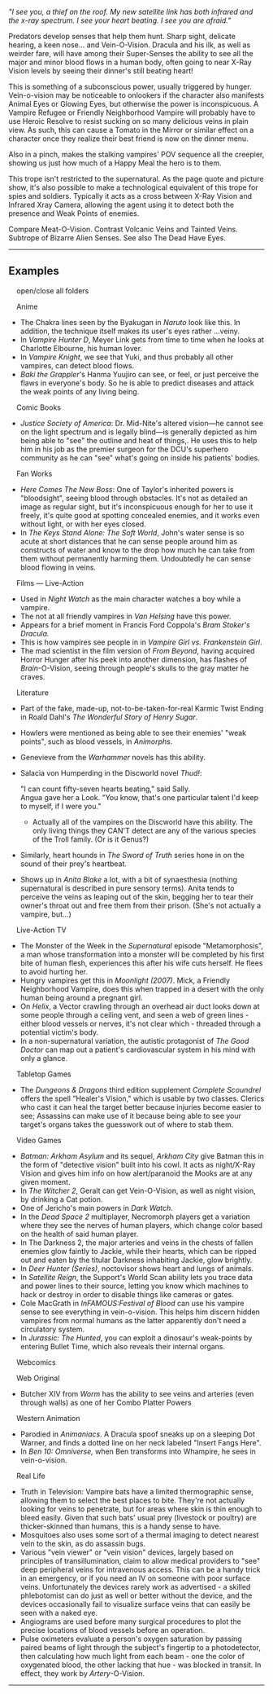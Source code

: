 _"I see you, a thief on the roof. My new satellite link has both infrared and the x-ray spectrum. I see your heart beating. I see you are afraid."_

Predators develop senses that help them hunt. Sharp sight, delicate hearing, a keen nose... and Vein-O-Vision. Dracula and his ilk, as well as weirder fare, will have among their Super-Senses the ability to see all the major and minor blood flows in a human body, often going to near X-Ray Vision levels by seeing their dinner's still beating heart!

This is something of a subconscious power, usually triggered by hunger. Vein-o-vision may be noticeable to onlookers if the character also manifests Animal Eyes or Glowing Eyes, but otherwise the power is inconspicuous. A Vampire Refugee or Friendly Neighborhood Vampire will probably have to use Heroic Resolve to resist sucking on so many delicious veins in plain view. As such, this can cause a Tomato in the Mirror or similar effect on a character once they realize their best friend is now on the dinner menu.

Also in a pinch, makes the stalking vampires' POV sequence all the creepier, showing us just how much of a Happy Meal the hero is to them.

This trope isn't restricted to the supernatural. As the page quote and picture show, it's also possible to make a technological equivalent of this trope for spies and soldiers. Typically it acts as a cross between X-Ray Vision and Infrared Xray Camera, allowing the agent using it to detect both the presence and Weak Points of enemies.

Compare Meat-O-Vision. Contrast Volcanic Veins and Tainted Veins. Subtrope of Bizarre Alien Senses. See also The Dead Have Eyes.

___

## Examples

    open/close all folders 

    Anime 

-   The Chakra lines seen by the Byakugan in _Naruto_ look like this. In addition, the technique itself makes its user's eyes rather ...veiny.
-   In _Vampire Hunter D_, Meyer Link gets from time to time when he looks at Charlotte Elbourne, his human lover.
-   In _Vampire Knight_, we see that Yuki, and thus probably all other vampires, can detect blood flows.
-   _Baki the Grappler_'s Hanma Yuujiro can see, or feel, or just perceive the flaws in everyone's body. So he is able to predict diseases and attack the weak points of any living being.

    Comic Books 

-   _Justice Society of America_: Dr. Mid-Nite's altered vision—he cannot see on the light spectrum and is legally blind—is generally depicted as him being able to "see" the outline and heat of things,. He uses this to help him in his job as the premier surgeon for the DCU's superhero community as he can "see" what's going on inside his patients' bodies.

    Fan Works 

-   _Here Comes The New Boss_: One of Taylor's inherited powers is "bloodsight", seeing blood through obstacles. It's not as detailed an image as regular sight, but it's inconspicuous enough for her to use it freely, it's quite good at spotting concealed enemies, and it works even without light, or with her eyes closed.
-   In _The Keys Stand Alone: The Soft World_, John's water sense is so acute at short distances that he can sense people around him as constructs of water and know to the drop how much he can take from them without permanently harming them. Undoubtedly he can sense blood flowing in veins.

    Films — Live-Action 

-   Used in _Night Watch_ as the main character watches a boy while a vampire.
-   The not at all friendly vampires in _Van Helsing_ have this power.
-   Appears for a brief moment in Francis Ford Coppola's _Bram Stoker's Dracula._
-   This is how vampires see people in in _Vampire Girl vs. Frankenstein Girl_.
-   The mad scientist in the film version of _From Beyond_, having acquired Horror Hunger after his peek into another dimension, has flashes of _Brain_\-O-Vision, seeing through people's skulls to the gray matter he craves.

    Literature 

-   Part of the fake, made-up, not-to-be-taken-for-real Karmic Twist Ending in Roald Dahl's _The Wonderful Story of Henry Sugar_.
-   Howlers were mentioned as being able to see their enemies' "weak points", such as blood vessels, in _Animorphs_.
-   Genevieve from the _Warhammer_ novels has this ability.
-   Salacia von Humperding in the Discworld novel _Thud!_:
    
    "I can count fifty-seven hearts beating," said Sally.  
    Angua gave her a Look. "You know, that's one particular talent I'd keep to myself, if I were you."
    
    -   Actually all of the vampires on the Discworld have this ability. The only living things they CAN'T detect are any of the various species of the Troll family. (Or is it Genus?)
-   Similarly, heart hounds in _The Sword of Truth_ series hone in on the sound of their prey's heartbeat.
-   Shows up in _Anita Blake_ a lot, with a bit of synaesthesia (nothing supernatural is described in pure sensory terms). Anita tends to perceive the veins as leaping out of the skin, begging her to tear their owner's throat out and free them from their prison. (She's not actually a vampire, but...)

    Live-Action TV 

-   The Monster of the Week in the _Supernatural_ episode "Metamorphosis", a man whose transformation into a monster will be completed by his first bite of human flesh, experiences this after his wife cuts herself. He flees to avoid hurting her.
-   Hungry vampires get this in _Moonlight (2007)_. Mick, a Friendly Neighborhood Vampire, does this when trapped in a desert with the only human being around a pregnant girl.
-   On _Helix_, a Vector crawling through an overhead air duct looks down at some people through a ceiling vent, and seen a web of green lines - either blood vessels or nerves, it's not clear which - threaded through a potential victim's body.
-   In a non-supernatural variation, the autistic protagonist of _The Good Doctor_ can map out a patient's cardiovascular system in his mind with only a glance.

    Tabletop Games 

-   The _Dungeons & Dragons_ third edition supplement _Complete Scoundrel_ offers the spell "Healer's Vision," which is usable by two classes. Clerics who cast it can heal the target better because injuries become easier to see; Assassins can make use of it because being able to see your target's organs takes the guesswork out of where to stab them.

    Video Games 

-   _Batman: Arkham Asylum_ and its sequel, _Arkham City_ give Batman this in the form of "detective vision" built into his cowl. It acts as night/X-Ray Vision and gives him info on how alert/paranoid the Mooks are at any given moment.
-   In _The Witcher 2_, Geralt can get Vein-O-Vision, as well as night vision, by drinking a Cat potion.
-   One of Jericho's main powers in _Dark Watch_.
-   In the _Dead Space 2_ multiplayer, Necromorph players get a variation where they see the nerves of human players, which change color based on the health of said human player.
-   In The Darkness 2, the major arteries and veins in the chests of fallen enemies glow faintly to Jackie, while their hearts, which can be ripped out and eaten by the titular Darkness inhabiting Jackie, glow brightly.
-   In _Deer Hunter (Series)_, noctovisor shows heart and lungs of animals.
-   In _Satellite Reign_, the Support's World Scan ability lets you trace data and power lines to their source, letting you know which machines to hack or destroy in order to disable things like cameras or gates.
-   Cole MacGrath in _InFAMOUS:Festival of Blood_ can use his vampire sense to see everything in vein-o-vision. This helps him discern hidden vampires from normal humans as the latter apparently don't need a circulatory system.
-   In _Jurassic: The Hunted_, you can exploit a dinosaur's weak-points by entering Bullet Time, which also reveals their internal organs.

    Webcomics 

    Web Original 

-   Butcher XIV from _Worm_ has the ability to see veins and arteries (even through walls) as one of her Combo Platter Powers

    Western Animation 

-   Parodied in _Animaniacs_. A Dracula spoof sneaks up on a sleeping Dot Warner, and finds a dotted line on her neck labeled "Insert Fangs Here".
-   In _Ben 10: Omniverse,_ when Ben transforms into Whampire, he sees in vein-o-vision.

    Real Life 

-   Truth in Television: Vampire bats have a limited thermographic sense, allowing them to select the best places to bite. They're not actually looking for veins to penetrate, but for areas where skin is thin enough to bleed easily. Given that such bats' usual prey (livestock or poultry) are thicker-skinned than humans, this is a handy sense to have.
-   Mosquitoes also uses some sort of a thermal imaging to detect nearest vein to the skin, as do assassin bugs.
-   Various "vein viewer" or "vein vision" devices, largely based on principles of transillumination, claim to allow medical providers to "see" deep peripheral veins for intravenous access. This can be a handy trick in an emergency, or if you need an IV on someone with poor surface veins. Unfortunately the devices rarely work as advertised - a skilled phlebotomist can do just as well or better without the device, and the devices occasionally fail to visualize surface veins that can easily be seen with a naked eye.
-   Angiograms are used before many surgical procedures to plot the precise locations of blood vessels before an operation.
-   Pulse oximeters evaluate a person's oxygen saturation by passing paired beams of light through the subject's fingertip to a photodetector, then calculating how much light from each beam - one the color of oxygenated blood, the other lacking that hue - was blocked in transit. In effect, they work by _Artery_\-O-Vision.

___